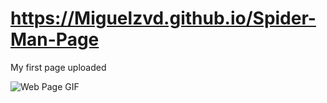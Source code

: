 # https://Miguelzvd.github.io/Spider-Man-Page
My first page uploaded

![Web Page GIF](https://github.com/xXMiguelHubXx/TEST-PAGE/blob/main/Pagina-Web-Gif.gif)
